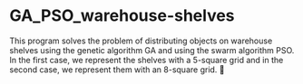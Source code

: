 # GA_PSO_warehouse-shelves
This program solves the problem of distributing objects on warehouse shelves using the genetic algorithm GA and using the swarm algorithm PSO. In the first case, we represent the shelves with a 5-square grid and in the second case, we represent them with an 8-square grid. 🙂
